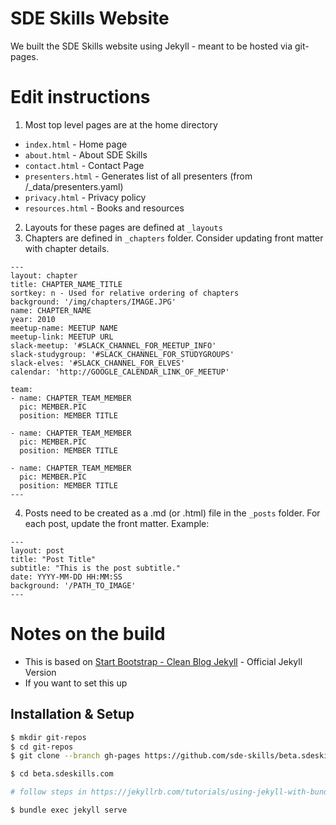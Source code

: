 # SDE Skills Website
We built the SDE Skills website using Jekyll - meant to be hosted via git-pages.


# Edit instructions
1. Most top level pages are at the home directory
  - `index.html` - Home page
  - `about.html` - About SDE Skills
  - `contact.html` - Contact Page
  - `presenters.html` - Generates list of all presenters (from /_data/presenters.yaml)
  - `privacy.html` - Privacy policy
  - `resources.html` - Books and resources
2. Layouts for these pages are defined at `_layouts`
3. Chapters are defined in `_chapters` folder. Consider updating front matter with chapter details.
```
---
layout: chapter
title: CHAPTER_NAME_TITLE
sortkey: n - Used for relative ordering of chapters
background: '/img/chapters/IMAGE.JPG'
name: CHAPTER_NAME
year: 2010
meetup-name: MEETUP NAME
meetup-link: MEETUP URL
slack-meetup: '#SLACK_CHANNEL_FOR_MEETUP_INFO'
slack-studygroup: '#SLACK_CHANNEL_FOR_STUDYGROUPS'
slack-elves: '#SLACK_CHANNEL_FOR_ELVES'
calendar: 'http://GOOGLE_CALENDAR_LINK_OF_MEETUP'

team:
- name: CHAPTER_TEAM_MEMBER
  pic: MEMBER.PIC
  position: MEMBER TITLE

- name: CHAPTER_TEAM_MEMBER
  pic: MEMBER.PIC
  position: MEMBER TITLE

- name: CHAPTER_TEAM_MEMBER
  pic: MEMBER.PIC
  position: MEMBER TITLE
---
```

4. Posts need to be created as a .md (or .html) file in the `_posts` folder.  For each post, update the front matter. Example:
```
---
layout: post
title: "Post Title"
subtitle: "This is the post subtitle."
date: YYYY-MM-DD HH:MM:SS
background: '/PATH_TO_IMAGE'
---
```



# Notes on the build
* This is based on [Start Bootstrap - Clean Blog Jekyll](https://startbootstrap.com/template-overviews/clean-blog-jekyll/) - Official Jekyll Version
* If you want to set this up

## Installation & Setup
```bash
$ mkdir git-repos
$ cd git-repos
$ git clone --branch gh-pages https://github.com/sde-skills/beta.sdeskills.com.git 

$ cd beta.sdeskills.com 

# follow steps in https://jekyllrb.com/tutorials/using-jekyll-with-bundler/ to set up jekyll

$ bundle exec jekyll serve
```